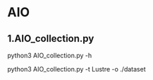 # AIO
## 1.AIO_collection.py
python3 AIO_collection.py -h  

python3 AIO_collection.py -t Lustre -o ./dataset
